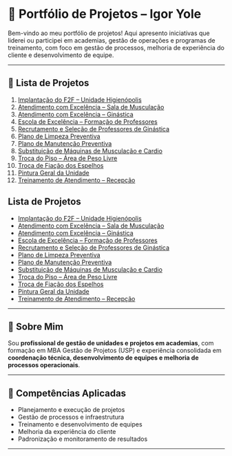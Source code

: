 # 📂 Portfólio de Projetos – Igor Yole

Bem-vindo ao meu portfólio de projetos! Aqui apresento iniciativas que liderei ou participei em academias, gestão de operações e programas de treinamento, com foco em gestão de processos, melhoria de experiência do cliente e desenvolvimento de equipe.  

---

## 🔹 Lista de Projetos

1. [Implantação do F2F – Unidade Higienópolis](#)  
2. [Atendimento com Excelência – Sala de Musculação](#)  
3. [Atendimento com Excelência – Ginástica](#)  
4. [Escola de Excelência – Formação de Professores](#)  
5. [Recrutamento e Seleção de Professores de Ginástica](#)  
6. [Plano de Limpeza Preventiva](#)  
7. [Plano de Manutenção Preventiva ](#)  
8. [Substituição de Máquinas de Musculação e Cardio](#)  
9. [Troca do Piso – Área de Peso Livre](#)  
10. [Troca de Fiação dos Espelhos](#)  
11. [Pintura Geral da Unidade](#)  
12. [Treinamento de Atendimento – Recepção](#)  

## Lista de Projetos

- [Implantação do F2F – Unidade Higienópolis](https://github.com/IgorYole/implantacao-f2f-higienopolis)
- [Atendimento com Excelência – Sala de Musculação](https://github.com/IgorYole/atendimento-musculacao)
- [Atendimento com Excelência – Ginástica](https://github.com/IgorYole/atendimento-ginastica)
- [Escola de Excelência – Formação de Professores](https://github.com/IgorYole/escola-excelencia-professores)
- [Recrutamento e Seleção de Professores de Ginástica](https://github.com/IgorYole/recrutamento-professores-ginastica)
- [Plano de Limpeza Preventiva](https://github.com/IgorYole/plano-limpeza-preventiva)
- [Plano de Manutenção Preventiva](https://github.com/IgorYole/plano-manutencao-preventiva)
- [Substituição de Máquinas de Musculação e Cardio](https://github.com/IgorYole/substituicao-maquinas)
- [Troca do Piso – Área de Peso Livre](https://github.com/IgorYole/troca-piso-peso-livre)
- [Troca de Fiação dos Espelhos](https://github.com/IgorYole/troca-fiacao-espelhos)
- [Pintura Geral da Unidade](https://github.com/IgorYole/pintura-unidade)
- [Treinamento de Atendimento – Recepção](https://github.com/IgorYole/treinamento-recepcao)


---

## 🔹 Sobre Mim
Sou **profissional de gestão de unidades e projetos em academias**, com formação em MBA Gestão de Projetos (USP) e experiência consolidada em **coordenação técnica, desenvolvimento de equipes e melhoria de processos operacionais**.  

---

## 🔹 Competências Aplicadas
- Planejamento e execução de projetos  
- Gestão de processos e infraestrutura  
- Treinamento e desenvolvimento de equipes  
- Melhoria da experiência do cliente  
- Padronização e monitoramento de resultados  

---
